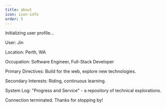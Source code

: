 ```yaml
---
title: about
icon: icon-info
order: 5
---
```


<link rel="stylesheet" href="/assets/css/hacker-style.css">

<div class="hacker-terminal">
  <div class="hacker-terminal-content">
    <p data-typer>Initializing user profile...</p>
    <p data-typer>User: Jin</p>
    <p data-typer>Location: Perth, WA</p>
    <p data-typer>Occupation: Software Engineer, Full-Stack Developer</p>
    <p data-typer>Primary Directives: Build for the web, explore new technologies.</p>
    <p data-typer>Secondary Interests: Riding, continuous learning.</p>
    <p data-typer>System Log: "Progress and Service" - a repository of technical explorations.</p>
    <p data-typer>Connection terminated. Thanks for stopping by!</p>
  </div>
</div>

<script src="/assets/js/lib/hacker-typer.js"></script>
